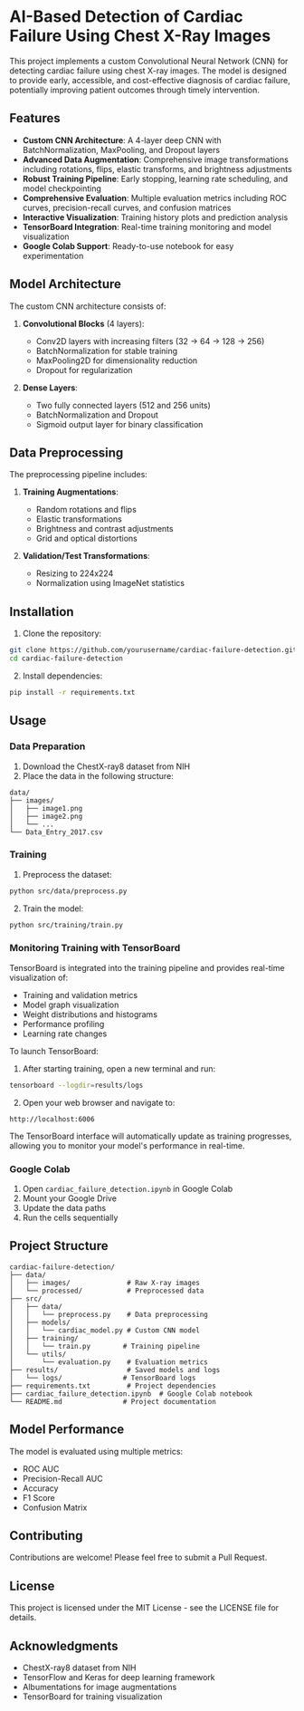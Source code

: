 # AI-Based Detection of Cardiac Failure Using Chest X-Ray Images

This project implements a custom Convolutional Neural Network (CNN) for detecting cardiac failure using chest X-ray images. The model is designed to provide early, accessible, and cost-effective diagnosis of cardiac failure, potentially improving patient outcomes through timely intervention.

## Features

- **Custom CNN Architecture**: A 4-layer deep CNN with BatchNormalization, MaxPooling, and Dropout layers
- **Advanced Data Augmentation**: Comprehensive image transformations including rotations, flips, elastic transforms, and brightness adjustments
- **Robust Training Pipeline**: Early stopping, learning rate scheduling, and model checkpointing
- **Comprehensive Evaluation**: Multiple evaluation metrics including ROC curves, precision-recall curves, and confusion matrices
- **Interactive Visualization**: Training history plots and prediction analysis
- **TensorBoard Integration**: Real-time training monitoring and model visualization
- **Google Colab Support**: Ready-to-use notebook for easy experimentation

## Model Architecture

The custom CNN architecture consists of:

1. **Convolutional Blocks** (4 layers):
   - Conv2D layers with increasing filters (32 → 64 → 128 → 256)
   - BatchNormalization for stable training
   - MaxPooling2D for dimensionality reduction
   - Dropout for regularization

2. **Dense Layers**:
   - Two fully connected layers (512 and 256 units)
   - BatchNormalization and Dropout
   - Sigmoid output layer for binary classification

## Data Preprocessing

The preprocessing pipeline includes:

1. **Training Augmentations**:
   - Random rotations and flips
   - Elastic transformations
   - Brightness and contrast adjustments
   - Grid and optical distortions

2. **Validation/Test Transformations**:
   - Resizing to 224x224
   - Normalization using ImageNet statistics

## Installation

1. Clone the repository:
```bash
git clone https://github.com/yourusername/cardiac-failure-detection.git
cd cardiac-failure-detection
```

2. Install dependencies:
```bash
pip install -r requirements.txt
```

## Usage

### Data Preparation

1. Download the ChestX-ray8 dataset from NIH
2. Place the data in the following structure:
```
data/
├── images/
│   ├── image1.png
│   ├── image2.png
│   └── ...
└── Data_Entry_2017.csv
```

### Training

1. Preprocess the dataset:
```bash
python src/data/preprocess.py
```

2. Train the model:
```bash
python src/training/train.py
```

### Monitoring Training with TensorBoard

TensorBoard is integrated into the training pipeline and provides real-time visualization of:

- Training and validation metrics
- Model graph visualization
- Weight distributions and histograms
- Performance profiling
- Learning rate changes

To launch TensorBoard:

1. After starting training, open a new terminal and run:
```bash
tensorboard --logdir=results/logs
```

2. Open your web browser and navigate to:
```
http://localhost:6006
```

The TensorBoard interface will automatically update as training progresses, allowing you to monitor your model's performance in real-time.

### Google Colab

1. Open `cardiac_failure_detection.ipynb` in Google Colab
2. Mount your Google Drive
3. Update the data paths
4. Run the cells sequentially

## Project Structure

```
cardiac-failure-detection/
├── data/
│   ├── images/              # Raw X-ray images
│   └── processed/           # Preprocessed data
├── src/
│   ├── data/
│   │   └── preprocess.py    # Data preprocessing
│   ├── models/
│   │   └── cardiac_model.py # Custom CNN model
│   ├── training/
│   │   └── train.py        # Training pipeline
│   └── utils/
│       └── evaluation.py    # Evaluation metrics
├── results/                 # Saved models and logs
│   └── logs/               # TensorBoard logs
├── requirements.txt         # Project dependencies
├── cardiac_failure_detection.ipynb  # Google Colab notebook
└── README.md               # Project documentation
```

## Model Performance

The model is evaluated using multiple metrics:
- ROC AUC
- Precision-Recall AUC
- Accuracy
- F1 Score
- Confusion Matrix

## Contributing

Contributions are welcome! Please feel free to submit a Pull Request.

## License

This project is licensed under the MIT License - see the LICENSE file for details.

## Acknowledgments

- ChestX-ray8 dataset from NIH
- TensorFlow and Keras for deep learning framework
- Albumentations for image augmentations
- TensorBoard for training visualization 